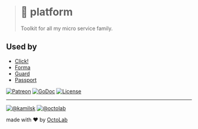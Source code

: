 > # 🧰 platform
>
> Toolkit for all my micro service family.

## Used by

- [Click!][click]
- [Forma][forma]
- [Guard][guard]
- [Passport][passport]

[![Patreon][icon_patreon]][support]
[![GoDoc][icon_docs]][docs]
[![License][icon_license]][license]

---

[![@kamilsk][icon_tw_author]][author]
[![@octolab][icon_tw_sponsor]][sponsor]

made with ❤️ by [OctoLab][octolab]

[build]:           https://travis-ci.org/kamilsk/platform
[docs]:            https://godoc.org/github.com/kamilsk/platform
[license]:         LICENSE
[promo]:           https://github.com/kamilsk/platform
[quality]:         https://scrutinizer-ci.com/g/kamilsk/platform/?branch=master

[click]:           https://github.com/kamilsk/click
[forma]:           https://github.com/kamilsk/form-api
[guard]:           https://github.com/kamilsk/guard
[passport]:        https://github.com/kamilsk/passport

[author]:          https://twitter.com/ikamilsk
[octolab]:         https://www.octolab.org/
[sponsor]:         https://twitter.com/octolab_inc
[support]:         https://www.patreon.com/octolab

[icon_awesome]:    https://cdn.rawgit.com/sindresorhus/awesome/d7305f38d29fed78fa85652e3a63e154dd8e8829/media/badge.svg
[icon_build]:      https://travis-ci.org/kamilsk/platform.svg?branch=master
[icon_coverage]:   https://scrutinizer-ci.com/g/kamilsk/platform/badges/coverage.png?b=master
[icon_docs]:       https://godoc.org/github.com/kamilsk/platform?status.svg
[icon_license]:    https://img.shields.io/badge/license-MIT-blue.svg
[icon_patreon]:    https://img.shields.io/badge/patreon-donate-orange.svg
[icon_quality]:    https://scrutinizer-ci.com/g/kamilsk/platform/badges/quality-score.png?b=master
[icon_tw_author]:  https://img.shields.io/badge/author-%40kamilsk-blue.svg
[icon_tw_sponsor]: https://img.shields.io/badge/sponsor-%40octolab-blue.svg
[icon_twitter]:    https://img.shields.io/twitter/url/http/shields.io.svg?style=social
